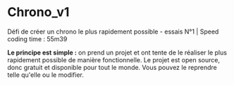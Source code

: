 # Chrono_v1
Défi de créer un chrono le plus rapidement possible - essais N°1 |
Speed coding time : 55m39

__Le principe est simple :__ on prend un projet et ont tente de le réaliser le plus rapidement possible de manière fonctionnelle.
Le projet est open source, donc gratuit et disponible pour tout le monde. Vous pouvez le reprendre telle qu'elle ou le modifier.
